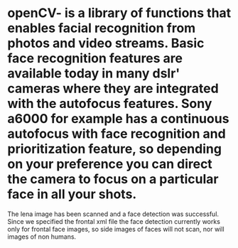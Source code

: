 # openCV- is a library of functions that enables facial recognition from photos and video streams. Basic face recognition features are available today in many dslr' cameras where they are integrated with the autofocus features. Sony a6000 for example has a continuous autofocus with face recognition and prioritization feature, so depending on your preference you can direct the camera to focus on a particular face in all your shots.

The lena image has been scanned and a face detection was successful. Since we specified the frontal xml file the face detection currently works only for frontal face images, so side images of faces will not scan, nor will images of non humans. 
 


